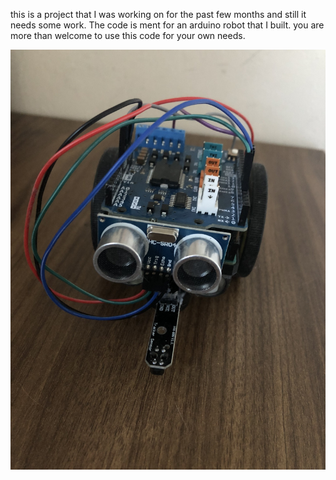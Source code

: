 this is a project that I was working on for the past few months and still it needs some work. The code is ment for an arduino robot that I built. you are more than welcome to use this code for your own needs.

![arduino-maze-robot](robot.jpeg)
